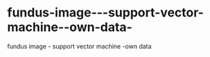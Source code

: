 # fundus-image---support-vector-machine--own-data-
fundus image - support vector machine -own data 
